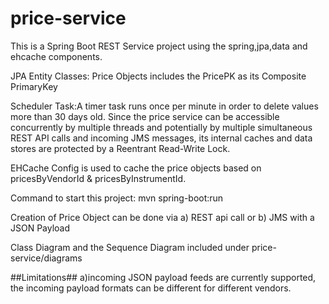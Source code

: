 # price-service
This is a Spring Boot REST Service project using the spring,jpa,data and ehcache components.

JPA Entity Classes: Price Objects includes the PricePK as its Composite PrimaryKey

Scheduler Task:A timer task runs once per minute in order to delete values more than 30 days old. Since the price service can be accessible concurrently by multiple threads and potentially by multiple simultaneous REST API calls and incoming JMS messages, its internal caches and data stores are protected by a Reentrant Read-Write Lock.

EHCache Config is used to cache the price objects based on pricesByVendorId & pricesByInstrumentId.

Command to start this project: mvn spring-boot:run

Creation of Price Object can be done via a) REST api call or b) JMS with a JSON Payload

Class Diagram and the Sequence Diagram included under price-service/diagrams

##Limitations## a)incoming JSON payload feeds are currently supported, the incoming payload formats can be different for different vendors.
